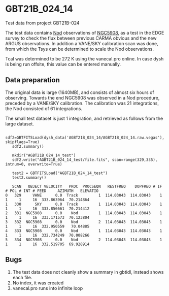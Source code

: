# GBT21B_024_14

Test data from project GBT21B-024

The test data contains [Nod](https://gbtdocs.readthedocs.io/en/latest/references/software/scheduling-blocks.html#astrid_commands.Nod) observations of [NGC5908](https://simbad.u-strasbg.fr/simbad/sim-id?Ident=NGC5908),
as a test in the EDGE survey to check the flux between previous CARMA obvious and the new ARGUS observations. In addition a VANE/SKY calibration scan was done, from which the Tsys can be determined to scale the
Nod observations.

Tcal was determined to be 272 K using the vanecal.pro online. In case dysh is being run offsite, this value can be entered manually.


## Data preparation
The original data is large (1640MB), and consists of almost six hours of observing. Towards the end NGC5908 was observed in a Nod procedure, preceded by a VANE/SKY calibration. The calibration was 21 integrations,
the Nod consisted of 61 integrations.

The small test dataset is just 1 integration, and retrieved as follows from the large dataset.

```
   sdf2=GBTFITSLoad(dysh_data('AGBT21B_024_14/AGBT21B_024_14.raw.vegas'), skipflags=True)
   sdf2.summary()

   mkdir("AGBT21B_024_14_test")
   sdf2.write("AGBT21B_024_14_test/file.fits", scan=range(329,335), intnum=0, overwrite=True)

   test2 = GBTFITSLoad("AGBT21B_024_14_test")
   test2.summary()
   
   SCAN   OBJECT VELOCITY   PROC  PROCSEQN   RESTFREQ    DOPFREQ # IF # POL # INT # FEED     AZIMUTH   ELEVATIO
0   329     VANE      0.0  Track         1  114.03043  114.03043    1     1     1     16  333.863964  70.214864
1   330      SKY      0.0  Track         1  114.03043  114.03043    1     1     1     16  333.856661  70.214412
2   331  NGC5908      0.0    Nod         1  114.03043  114.03043    1     1     1     16  333.171573  70.123804
3   332  NGC5908      0.0    Nod         2  114.03043  114.03043    1     1     1     16  332.950559   70.04885
4   333  NGC5908      0.0    Nod         1  114.03043  114.03043    1     1     1     16  332.734249  70.008266
5   334  NGC5908      0.0    Nod         2  114.03043  114.03043    1     1     1     16  332.519705  69.928914
```

## Bugs

1) The test data does not cleanly show a summary in gbtidl, instead shows each file.
2) No index, it was created
3) vanecal.pro runs into infinite loop
